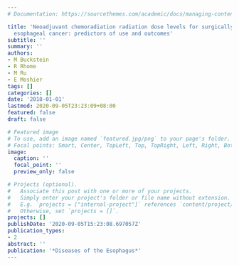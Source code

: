```yaml
---
# Documentation: https://sourcethemes.com/academic/docs/managing-content/

title: 'Neoadjuvant chemoradiation radiation dose levels for surgically resectable
  esophageal cancer: predictors of use and outcomes'
subtitle: ''
summary: ''
authors:
- M Buckstein
- R Rhome
- M Ru
- E Moshier
tags: []
categories: []
date: '2018-01-01'
lastmod: 2020-09-05T23:23:09+08:00
featured: false
draft: false

# Featured image
# To use, add an image named `featured.jpg/png` to your page's folder.
# Focal points: Smart, Center, TopLeft, Top, TopRight, Left, Right, BottomLeft, Bottom, BottomRight.
image:
  caption: ''
  focal_point: ''
  preview_only: false

# Projects (optional).
#   Associate this post with one or more of your projects.
#   Simply enter your project's folder or file name without extension.
#   E.g. `projects = ["internal-project"]` references `content/project/deep-learning/index.md`.
#   Otherwise, set `projects = []`.
projects: []
publishDate: '2020-09-05T15:23:08.697057Z'
publication_types:
- 2
abstract: ''
publication: '*Diseases of the Esophagus*'
---
```

